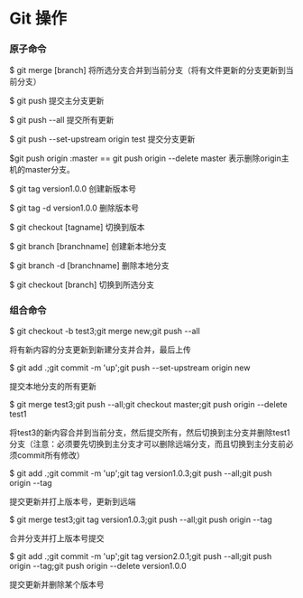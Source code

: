 # Git 操作

### 原子命令

$ git merge [branch]    将所选分支合并到当前分支（将有文件更新的分支更新到当前分支）

$ git push 提交主分支更新

$ git push --all 提交所有更新

$ git push --set-upstream origin test 提交分支更新

$git push origin :master     ==   git push origin --delete master 表示删除origin主机的master分支。

$ git tag version1.0.0 创建新版本号

$ git tag -d version1.0.0 删除版本号

$ git checkout [tagname] 切换到版本

$ git branch [branchname] 创建新本地分支

$ git branch -d [branchname] 删除本地分支

$ git checkout [branch] 切换到所选分支

### 组合命令

$ git checkout -b test3;git merge new;git push --all 

将有新内容的分支更新到新建分支并合并，最后上传

$ git add .;git commit -m 'up';git push --set-upstream origin new

提交本地分支的所有更新

$ git merge test3;git push --all;git checkout master;git push origin --delete test1 

将test3的新内容合并到当前分支，然后提交所有，然后切换到主分支并删除test1分支（注意：必须要先切换到主分支才可以删除远端分支，而且切换到主分支前必须commit所有修改）

$ git add .;git commit -m 'up';git tag version1.0.3;git push --all;git push origin --tag

提交更新并打上版本号，更新到远端

$ git merge test3;git tag version1.0.3;git push --all;git push origin --tag

合并分支并打上版本号提交

$ git add .;git commit -m 'up';git tag version2.0.1;git push --all;git push origin --tag;git push origin --delete version1.0.0

提交更新并删除某个版本号